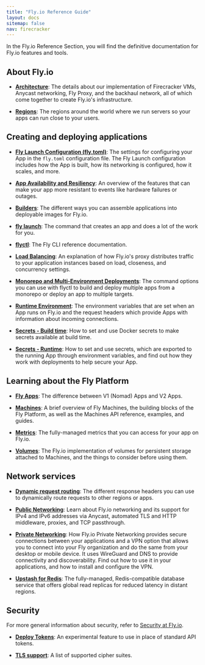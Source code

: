 ```yaml
---
title: "Fly.io Reference Guide"
layout: docs
sitemap: false
nav: firecracker
---
```


In the Fly.io Reference Section, you will find the definitive documentation for Fly.io features and tools.

## About Fly.io

* [**Architecture**](/docs/reference/architecture/):
The details about our implementation of Firecracker VMs, Anycast networking, Fly Proxy, and the backhaul network, all of which come together to create Fly.io's infrastructure.

* [**Regions**](/docs/reference/regions/):
The regions around the world where we run servers so your apps can run close to your users.

## Creating and deploying applications

* [**Fly Launch Configuration (fly.toml)**](/docs/reference/configuration/):
The settings for configuring your App in the `fly.toml` configuration file. The Fly Launch configuration includes how the App is built, how its networking is configured, how it scales, and more.

* [**App Availability and Resiliency**](/docs/reference/app-availability):
An overview of the features that can make your app more resistant to events like hardware failures or outages.

* [**Builders**](/docs/reference/builders/):
The different ways you can assemble applications into deployable images for Fly.io.

* [**fly launch**](/docs/reference/fly-launch/):
The command that creates an app and does a lot of the work for you.

* [**flyctl**](/docs/flyctl/):
The Fly CLI reference documentation.

* [**Load Balancing**](/docs/reference/load-balancing/):
An explanation of how Fly.io's proxy distributes traffic to your application instances based on load, closeness, and concurrency settings.

* [**Monorepo and Multi-Environment Deployments**](/docs/reference/monorepo/):
The command options you can use with flyctl to build and deploy multiple apps from a monorepo or deploy an app to multiple targets.

* [**Runtime Environment**](/docs/reference/runtime-environment/):
The environment variables that are set when an App runs on Fly.io and the request headers which provide Apps with information about incoming connections.

* [**Secrets - Build time**](/docs/reference/build-secrets/):
How to set and use Docker secrets to make secrets available at build time.

* [**Secrets - Runtime**](/docs/reference/secrets/):
How to set and use secrets, which are exported to the running App through environment variables, and find out how they work with deployments to help secure your App.

## Learning about the Fly Platform

* [**Fly Apps**](/docs/reference/apps):
The difference between V1 (Nomad) Apps and V2 Apps.

* [**Machines**](/docs/machines):
A brief overview of Fly Machines, the building blocks of the Fly Platform, as well as the Machines API reference, examples, and guides.

* [**Metrics**](/docs/reference/metrics):
The fully-managed metrics that you can access for your app on Fly.io.

* [**Volumes**](/docs/reference/volumes):
The Fly.io implementation of volumes for persistent storage attached to Machines, and the things to consider before using them.

## Network services

* [**Dynamic request routing**](/docs/reference/dynamic-request-routing/):
The different response headers you can use to dynamically route requests to other regions or apps.

* [**Public Networking**](/docs/reference/services/):
Learn about Fly.io networking and its support for IPv4 and IPv6 addresses via Anycast, automated TLS and HTTP middleware, proxies, and TCP passthrough.

* [**Private Networking**](/docs/networking/private-networking/):
How Fly.io Private Networking provides secure connections between your applications and a VPN option that allows you to connect into your Fly organization and do the same from your desktop or mobile device. It uses WireGuard and DNS to provide connectivity and discoverability. Find out how to use it in your applications, and how to install and configure the VPN.

* [**Upstash for Redis**](/docs/reference/redis/):
The fully-managed, Redis-compatible database service that offers global read replicas for reduced latency in distant regions.

## Security

For more general information about security, refer to [Security at Fly.io](/docs/about/security/).

* [**Deploy Tokens**](/docs/reference/deploy-tokens/):
An experimental feature to use in place of standard API tokens.

* [**TLS support**](/docs/reference/tls/):
A list of supported cipher suites.


